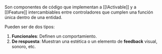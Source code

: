 Son componentes de código que implementan a [[IActivable]] y a [[IFeature]] intercambiables entre controladores que cumplen una función única dentro de una entidad.

Pueden ser de dos tipos:
1. **Funcionales**: Definen un comportamiento.
2. **De respuesta**: Muestran una estética o un elemento de **feedback** visual, sonoro, etc.
